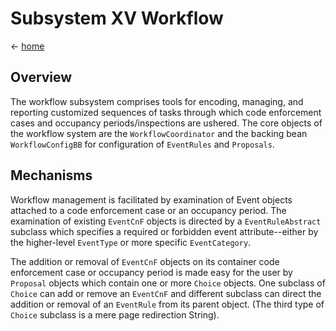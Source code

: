 # Subsystem  XV Workflow

&lt;- [home](index.md)

## Overview
The workflow subsystem comprises tools for encoding, managing, and reporting customized sequences of tasks through which code enforcement cases and occupancy periods/inspections are ushered. The core objects of the workflow system are the `WorkflowCoordinator` and the backing bean `WorkflowConfigBB` for configuration of `EventRules` and `Proposals`.

## Mechanisms
Workflow management is facilitated by examination of Event objects attached to a code enforcement case or an occupancy period. The examination of existing `EventCnF` objects is directed by a `EventRuleAbstract` subclass which specifies a required or forbidden event attribute--either by the higher-level `EventType` or more specific `EventCategory`.

The addition or removal of `EventCnF` objects on its container code enforcement case or occupancy period is made easy for the user by `Proposal` objects which contain one or more `Choice` objects. One subclass of `Choice` can add or remove an `EventCnF` and different subclass can direct the addition or removal of an `EventRule` from its parent object. (The third type of `Choice` subclass is a mere page redirection String).






